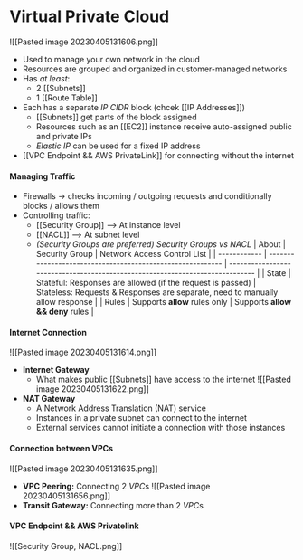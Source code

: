 # Virtual Private Cloud
![[Pasted image 20230405131606.png]]
- Used to manage your own network in the cloud
- Resources are grouped and organized in customer-managed networks
- Has *at least*:
	- 2 [[Subnets]]
	- 1 [[Route Table]]
- Each has a separate *IP CIDR* block (chcek [[IP Addresses]])
	- [[Subnets]] get parts of the block assigned
	- Resources such as an [[EC2]] instance receive auto-assigned public and private IPs
	- *Elastic IP* can be used for a fixed IP address
- [[VPC Endpoint && AWS PrivateLink]] for connecting without the internet

#### Managing Traffic
- Firewalls -> checks incoming / outgoing requests and conditionally blocks / allows them
- Controlling traffic:
	- [[Security Group]] --> At instance level
	- [[NACL]] --> At subnet level
	- *(Security Groups are preferred)*
*Security Groups vs NACL*
| About        | Security Group | Network Access Control List |
| ------------ | ---------------------------------------------------------- | ----------------------------------------------------------------------------- |
| State        | Stateful: Responses are allowed (if the request is passed) | Stateless: Requests & Responses are separate, need to manually allow response |
| Rules        | Supports **allow** rules only                              | Supports **allow && deny** rules                                              |

#### Internet Connection
![[Pasted image 20230405131614.png]]
- **Internet Gateway**
	- What makes public [[Subnets]] have access to the internet
![[Pasted image 20230405131622.png]]
- **NAT Gateway**
	- A Network Address Translation (NAT) service
	- Instances in a private subnet can connect to the internet
	- External services cannot initiate a connection with those instances

#### Connection between VPCs
![[Pasted image 20230405131635.png]]
- **VPC Peering:** Connecting 2 *VPC*s
![[Pasted image 20230405131656.png]]
- **Transit Gateway:** Connecting more than 2 *VPC*s

#### VPC Endpoint && AWS Privatelink


![[Security Group, NACL.png]]

